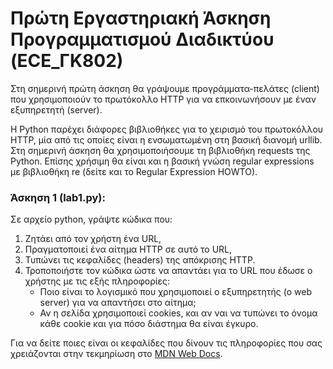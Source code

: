 # Πρώτη Εργαστηριακή Άσκηση Προγραμματισμού Διαδικτύου (ECE_ΓΚ802)

Στη σημερινή πρώτη άσκηση θα γράψουμε προγράμματα-πελάτες (client) που χρησιμοποιούν το πρωτόκολλο HTTP για να επκοινωνήσουν με έναν εξυπηρετητή (server).

Η Python παρέχει διάφορες βιβλιοθήκες για το χειρισμό του πρωτοκόλλου HTTP, μία από τις οποίες είναι η ενσωματωμένη στη βασική διανομή urllib. Στη σημερινή άσκηση θα χρησιμοποιήσουμε τη βιβλιοθήκη requests της Python. Επίσης χρήσιμη θα είναι και η βασική γνώση regular expressions με βιβλιοθήκη re (δείτε και το Regular Expression HOWTO).

### Άσκηση 1 (lab1.py):

Σε αρχείο python, γράψτε κώδικα που:

1.  Ζητάει από τον χρήστη ένα URL,
2.  Πραγματοποιεί ένα αίτημα HTTP σε αυτό το URL,
3.  Τυπώνει τις κεφαλίδες (headers) της απόκρισης HTTP.
4.  Τροποποιήστε τον κώδικα ώστε να απαντάει για το URL που έδωσε ο χρήστης με τις εξής πληροφορίες:
    - Ποιο είναι το λογισμικό που χρησιμοποιεί ο εξυπηρετητής (ο web server) για να απαντήσει στο αίτημα;
    - Αν η σελίδα χρησιμοποιεί cookies, και αν ναι να τυπώνει το όνομα κάθε cookie και για πόσο διάστημα θα είναι έγκυρο.

Για να δείτε ποιες είναι οι κεφαλίδες που δίνουν τις πληροφορίες που σας χρειάζονται στην τεκμηρίωση στο [MDN Web Docs](https://developer.mozilla.org/en-US/).
